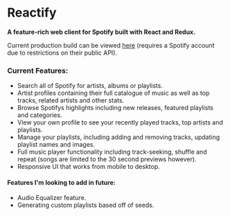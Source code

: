 # Reactify
**A feature-rich web client for Spotify built with React and Redux.**

Current production build can be viewed [here](https://reactify.herokuapp.com) (requires a Spotify account due to restrictions on their public API).

### Current Features:

* Search all of Spotify for artists, albums or playlists.
* Artist profiles containing their full catalogue of music as well as top tracks, related artists and other stats.
* Browse Spotifys highlights including new releases, featured playlists and categories.
* View your own profile to see your recently played tracks, top artists and playlists.
* Manage your playlists, including adding and removing tracks, updating playlist names and images.
* Full music player functionality including track-seeking, shuffle and repeat (songs are limited to the 30 second previews however).
* Responsive UI that works from mobile to desktop.

#### Features I'm looking to add in future:

* Audio Equalizer feature.
* Generating custom playlists based off of seeds.
